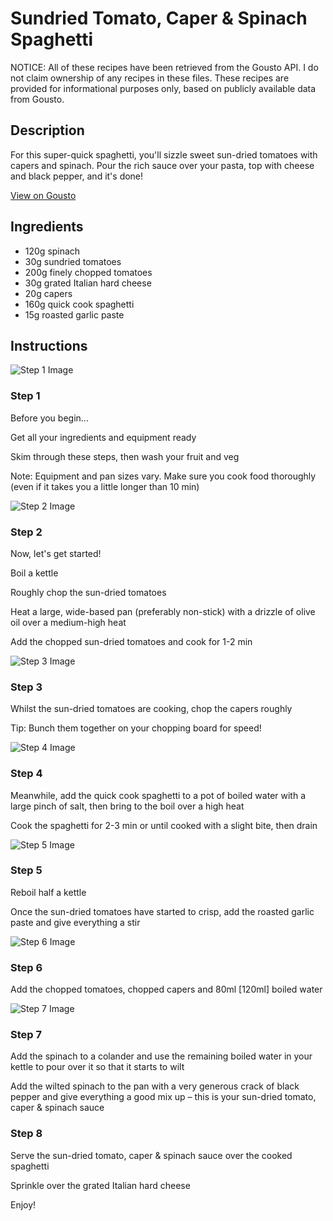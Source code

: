 # Sundried Tomato, Caper & Spinach Spaghetti 

NOTICE: All of these recipes have been retrieved from the Gousto API. I do not claim ownership of any recipes in these files. These recipes are provided for informational purposes only, based on publicly available data from Gousto.

## Description

For this super-quick spaghetti, you'll sizzle sweet sun-dried tomatoes with capers and spinach. Pour the rich sauce over your pasta, top with cheese and black pepper, and it's done! 

[View on Gousto](https://www.gousto.co.uk/recipes/cookbook/sundried-tomato-caper-spinach-spaghetti)

## Ingredients

- 120g spinach
- 30g sundried tomatoes
- 200g finely chopped tomatoes
- 30g grated Italian hard cheese
- 20g capers
- 160g quick cook spaghetti
- 15g roasted garlic paste

## Instructions

![Step 1 Image](https://production-media.gousto.co.uk/cms/recipe-step-image/Admin10mm-Step-1-1658153680946-x200.jpg)

### Step 1

Before you begin...

Get all your ingredients and equipment ready

Skim through these steps, then wash your fruit and veg

Note: Equipment and pan sizes vary. Make sure you cook food thoroughly (even if it takes you a little longer than 10 min)

![Step 2 Image](https://production-media.gousto.co.uk/cms/recipe-step-image/Step-2-1658153684227-x200.jpg)

### Step 2

Now, let's get started!

Boil a kettle

Roughly chop the sun-dried tomatoes

Heat a large, wide-based pan (preferably non-stick) with a drizzle of olive oil over a medium-high heat

Add the chopped sun-dried tomatoes and cook for 1-2 min

![Step 3 Image](https://production-media.gousto.co.uk/cms/recipe-step-image/Step-3-1658153688301-x200.jpg)

### Step 3

Whilst the sun-dried tomatoes are cooking, chop the capers roughly

Tip: Bunch them together on your chopping board for speed!

![Step 4 Image](https://production-media.gousto.co.uk/cms/recipe-step-image/Step-4-1658153691689-x200.jpg)

### Step 4

Meanwhile, add the quick cook spaghetti to a pot of boiled water with a large pinch of salt, then bring to the boil over a high heat

Cook the spaghetti for 2-3 min or until cooked with a slight bite, then drain

![Step 5 Image](https://production-media.gousto.co.uk/cms/recipe-step-image/Step-5-1658153695361-x200.jpg)

### Step 5

Reboil half a kettle

Once the sun-dried tomatoes have started to crisp, add the roasted garlic paste and give everything a stir

![Step 6 Image](https://production-media.gousto.co.uk/cms/recipe-step-image/Step-6-1658153698949-x200.jpg)

### Step 6

Add the chopped tomatoes, chopped capers and 80ml <span class="text-danger">[120ml]</span> boiled water

![Step 7 Image](https://production-media.gousto.co.uk/cms/recipe-step-image/Step-7-1658153702990-x200.jpg)

### Step 7

Add the spinach to a colander and use the remaining boiled water in your kettle to pour over it so that it starts to wilt

Add the wilted spinach to the pan with a very generous crack of black pepper and give everything a good mix up – this is your sun-dried tomato, caper & spinach sauce

### Step 8

Serve the sun-dried tomato, caper & spinach sauce over the cooked spaghetti

Sprinkle over the grated Italian hard cheese

Enjoy!

